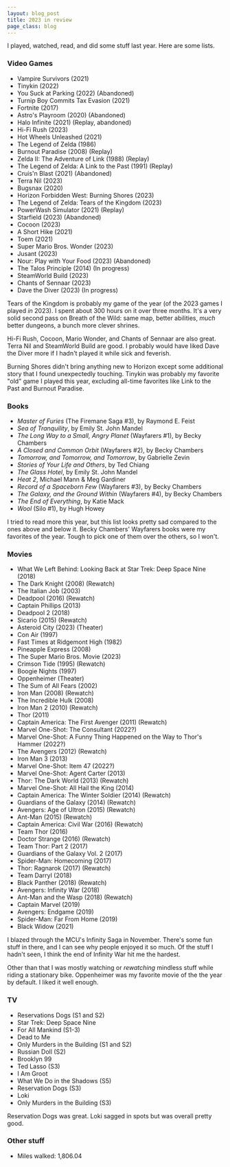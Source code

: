 ```yaml
---
layout: blog_post
title: 2023 in review
page_class: blog
---
```


I played, watched, read, and did some stuff last year. Here are some lists.

### Video Games
- Vampire Survivors (2021)
- Tinykin (2022)
- You Suck at Parking (2022) (Abandoned)
- Turnip Boy Commits Tax Evasion (2021)
- Fortnite (2017)
- Astro's Playroom (2020) (Abandoned)
- Halo Infinite (2021) (Replay, abandoned)
- Hi-Fi Rush (2023)
- Hot Wheels Unleashed (2021)
- The Legend of Zelda (1986)
- Burnout Paradise (2008) (Replay)
- Zelda II: The Adventure of Link (1988) (Replay)
- The Legend of Zelda: A Link to the Past (1991) (Replay)
- Cruis'n Blast (2021) (Abandoned)
- Terra Nil (2023)
- Bugsnax (2020)
- Horizon Forbidden West: Burning Shores (2023)
- The Legend of Zelda: Tears of the Kingdom (2023)
- PowerWash Simulator (2021) (Replay)
- Starfield (2023) (Abandoned)
- Cocoon (2023)
- A Short Hike (2021)
- Toem (2021)
- Super Mario Bros. Wonder (2023)
- Jusant (2023)
- Nour: Play with Your Food (2023) (Abandoned)
- The Talos Principle (2014) (In progress)
- SteamWorld Build (2023)
- Chants of Sennaar (2023)
- Dave the Diver (2023) (In progress)

Tears of the Kingdom is probably my game of the year (of the 2023 games I played _in_ 2023). I spent about 300 hours on it over three months. It's a very solid second pass on Breath of the Wild: same map, better abilities, _much_ better dungeons, a bunch more clever shrines.

Hi-Fi Rush, Cocoon, Mario Wonder, and Chants of Sennaar are also great. Terra Nil and SteamWorld Build are good. I probably would have liked Dave the Diver more if I hadn't played it while sick and feverish.

Burning Shores didn't bring anything new to Horizon except some additional story that I found unexpectedly touching. Tinykin was probably my favorite "old" game I played this year, excluding all-time favorites like Link to the Past and Burnout Paradise.

### Books
- _Master of Furies_ (The Firemane Saga #3), by Raymond E. Feist
- _Sea of Tranquility_, by Emily St. John Mandel
- _The Long Way to a Small, Angry Planet_ (Wayfarers #1), by Becky Chambers
- _A Closed and Common Orbit_ (Wayfarers #2), by Becky Chambers
- _Tomorrow, and Tomorrow, and Tomorrow_, by Gabrielle Zevin
- _Stories of Your Life and Others_, by Ted Chiang
- _The Glass Hotel_, by Emily St. John Mandel
- _Heat 2_, Michael Mann & Meg Gardiner
- _Record of a Spaceborn Few_ (Wayfarers #3), by Becky Chambers
- _The Galaxy, and the Ground Within_ (Wayfarers #4), by Becky Chambers
- _The End of Everything_, by Katie Mack
- _Wool_ (Silo #1), by Hugh Howey

I tried to read more this year, but this list looks pretty sad compared to the ones above and below it. Becky Chambers' Wayfarers books were my favorites of the year. Tough to pick one of them over the others, so I won't.

### Movies
- What We Left Behind: Looking Back at Star Trek: Deep Space Nine (2018)
- The Dark Knight (2008) (Rewatch)
- The Italian Job (2003)
- Deadpool (2016) (Rewatch)
- Captain Phillips (2013)
- Deadpool 2 (2018)
- Sicario (2015) (Rewatch)
- Asteroid City (2023) (Theater)
- Con Air (1997)
- Fast Times at Ridgemont High (1982)
- Pineapple Express (2008)
- The Super Mario Bros. Movie (2023)
- Crimson Tide (1995) (Rewatch)
- Boogie Nights (1997)
- Oppenheimer (Theater)
- The Sum of All Fears (2002)
- Iron Man (2008) (Rewatch)
- The Incredible Hulk (2008)
- Iron Man 2 (2010) (Rewatch)
- Thor (2011)
- Captain America: The First Avenger (2011) (Rewatch)
- Marvel One-Shot: The Consultant (2022?)
- Marvel One-Shot: A Funny Thing Happened on the Way to Thor's Hammer (2022?)
- The Avengers (2012) (Rewatch)
- Iron Man 3 (2013)
- Marvel One-Shot: Item 47 (2022?)
- Marvel One-Shot: Agent Carter (2013)
- Thor: The Dark World (2013) (Rewatch)
- Marvel One-Shot: All Hail the King (2014)
- Captain America: The Winter Soldier (2014) (Rewatch)
- Guardians of the Galaxy (2014) (Rewatch)
- Avengers: Age of Ultron (2015) (Rewatch)
- Ant-Man (2015) (Rewatch)
- Captain America: Civil War (2016) (Rewatch)
- Team Thor (2016)
- Doctor Strange (2016) (Rewatch)
- Team Thor: Part 2 (2017)
- Guardians of the Galaxy Vol. 2 (2017)
- Spider-Man: Homecoming (2017)
- Thor: Ragnarok (2017) (Rewatch)
- Team Darryl (2018)
- Black Panther (2018) (Rewatch)
- Avengers: Infinity War (2018)
- Ant-Man and the Wasp (2018) (Rewatch)
- Captain Marvel (2019)
- Avengers: Endgame (2019)
- Spider-Man: Far From Home (2019)
- Black Widow (2021)

I blazed through the MCU's Infinity Saga in November. There's some fun stuff in there, and I can see why people enjoyed it so much. Of the stuff I hadn't seen, I think the end of Infinity War hit me the hardest.

Other than that I was mostly watching or _rewatching_ mindless stuff while riding a stationary bike. Oppenheimer was my favorite movie of the the year by default. I liked it well enough.

### TV
- Reservations Dogs (S1 and S2)
- Star Trek: Deep Space Nine
- For All Mankind (S1-3)
- Dead to Me
- Only Murders in the Building (S1 and S2)
- Russian Doll (S2)
- Brooklyn 99
- Ted Lasso (S3)
- I Am Groot
- What We Do in the Shadows (S5)
- Reservation Dogs (S3)
- Loki
- Only Murders in the Building (S3)

Reservation Dogs was great. Loki sagged in spots but was overall pretty good.

### Other stuff
- Miles walked: 1,806.04